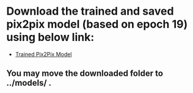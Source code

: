 # Download the trained and saved pix2pix model (based on epoch 19) using below link:

- [Trained Pix2Pix Model](https://drive.google.com/drive/folders/1vDjKp9K9JCnIWBs0NTjdnVAcSbatb8S-?usp=drive_link)


## You may move the downloaded folder to ../models/ .